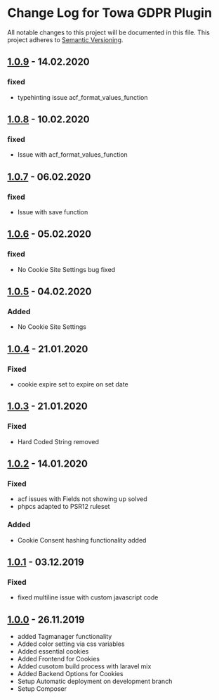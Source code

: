 # Change Log for Towa GDPR Plugin

All notable changes to this project will be documented in this file.
This project adheres to [Semantic Versioning](http://semver.org/).  

## [1.0.9](https://bitbucket.org/towa_gmbh/towa-gdpr-plugin/tags/1.0.9) - 14.02.2020

### fixed
- typehinting issue acf_format_values_function

## [1.0.8](https://bitbucket.org/towa_gmbh/towa-gdpr-plugin/tags/1.0.8) - 10.02.2020

### fixed
- Issue with acf_format_values_function

## [1.0.7](https://bitbucket.org/towa_gmbh/towa-gdpr-plugin/tags/1.0.7) - 06.02.2020

### fixed
- Issue with save function

## [1.0.6](https://bitbucket.org/towa_gmbh/towa-gdpr-plugin/tags/1.0.6) - 05.02.2020

### fixed
- No Cookie Site Settings bug fixed

## [1.0.5](https://bitbucket.org/towa_gmbh/towa-gdpr-plugin/tags/1.0.5) - 04.02.2020

### Added
- No Cookie Site Settings

## [1.0.4](https://bitbucket.org/towa_gmbh/towa-gdpr-plugin/tags/1.0.4) - 21.01.2020

### Fixed 
- cookie expire set to expire on set date

## [1.0.3](https://bitbucket.org/towa_gmbh/towa-gdpr-plugin/tags/1.0.3) - 21.01.2020

### Fixed
- Hard Coded String removed

## [1.0.2](https://bitbucket.org/towa_gmbh/towa-gdpr-plugin/tags/1.0.2) - 14.01.2020

### Fixed
- acf issues with Fields not showing up solved
- phpcs adapted to PSR12 ruleset

### Added
- Cookie Consent hashing functionality added

## [1.0.1](https://bitbucket.org/towa_gmbh/towa-gdpr-plugin/tags/1.0.1) - 03.12.2019

### Fixed
- fixed multiline issue with custom javascript code

## [1.0.0](https://bitbucket.org/towa_gmbh/towa-gdpr-plugin/tags/1.0.0) - 26.11.2019
- added Tagmanager functionality
- Added color setting via css variables
- Added essential cookies
- Added Frontend for Cookies
- Added cusotom build process with laravel mix
- Added Backend Options for Cookies
- Setup Automatic deployment on development branch
- Setup Composer
